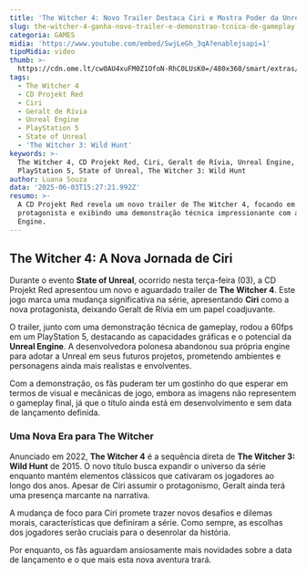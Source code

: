 ```yaml
---
title: 'The Witcher 4: Novo Trailer Destaca Ciri e Mostra Poder da Unreal Engine'
slug: the-witcher-4-ganha-novo-trailer-e-demonstrao-tcnica-de-gameplay
categoria: GAMES
midia: 'https://www.youtube.com/embed/SwjLeGh_3qA?enablejsapi=1'
tipoMidia: video
thumb: >-
  https://cdn.ome.lt/cw0AU4xuFM0Z1OfoN-RhC0LUsK0=/480x360/smart/extras/conteudos/the-witcher-4-2.png
tags:
  - The Witcher 4
  - CD Projekt Red
  - Ciri
  - Geralt de Rívia
  - Unreal Engine
  - PlayStation 5
  - State of Unreal
  - 'The Witcher 3: Wild Hunt'
keywords: >-
  The Witcher 4, CD Projekt Red, Ciri, Geralt de Rívia, Unreal Engine,
  PlayStation 5, State of Unreal, The Witcher 3: Wild Hunt
author: Luana Souza
data: '2025-06-03T15:27:21.992Z'
resumo: >-
  A CD Projekt Red revela um novo trailer de The Witcher 4, focando em Ciri como
  protagonista e exibindo uma demonstração técnica impressionante com a Unreal
  Engine.
---
```


## The Witcher 4: A Nova Jornada de Ciri

Durante o evento **State of Unreal**, ocorrido nesta terça-feira (03), a CD Projekt Red apresentou um novo e aguardado trailer de **The Witcher 4**. Este jogo marca uma mudança significativa na série, apresentando **Ciri** como a nova protagonista, deixando Geralt de Rívia em um papel coadjuvante.

O trailer, junto com uma demonstração técnica de gameplay, rodou a 60fps em um PlayStation 5, destacando as capacidades gráficas e o potencial da **Unreal Engine**. A desenvolvedora polonesa abandonou sua própria engine para adotar a Unreal em seus futuros projetos, prometendo ambientes e personagens ainda mais realistas e envolventes.

Com a demonstração, os fãs puderam ter um gostinho do que esperar em termos de visual e mecânicas de jogo, embora as imagens não representem o gameplay final, já que o título ainda está em desenvolvimento e sem data de lançamento definida.

### Uma Nova Era para The Witcher

Anunciado em 2022, **The Witcher 4** é a sequência direta de **The Witcher 3: Wild Hunt** de 2015. O novo título busca expandir o universo da série enquanto mantém elementos clássicos que cativaram os jogadores ao longo dos anos. Apesar de Ciri assumir o protagonismo, Geralt ainda terá uma presença marcante na narrativa.

A mudança de foco para Ciri promete trazer novos desafios e dilemas morais, características que definiram a série. Como sempre, as escolhas dos jogadores serão cruciais para o desenrolar da história.

Por enquanto, os fãs aguardam ansiosamente mais novidades sobre a data de lançamento e o que mais esta nova aventura trará.

